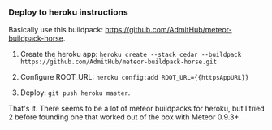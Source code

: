 ### Deploy to heroku instructions

Basically use this buildpack: https://github.com/AdmitHub/meteor-buildpack-horse.

1. Create the heroku app: `heroku create --stack cedar --buildpack https://github.com/AdmitHub/meteor-buildpack-horse.git`

2. Configure ROOT_URL: `heroku config:add ROOT_URL={{httpsAppURL}}`

3. Deploy: `git push heroku master`.

That's it. There seems to be a lot of meteor buildpacks for heroku, but I tried 2 before founding one that worked out of the box with Meteor 0.9.3+.
